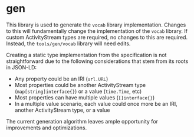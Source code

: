 # gen

This library is used to generate the `vocab` library implementation. Changes to
this will fundamentally change the implementation of the `vocab` library. If
custom ActivityStream types are required, no changes to this are required.
Instead, the `tools/gen/vocab` library will need edits.

Creating a static type implementation from the specification is not
straightforward due to the following considerations that stem from its roots in
JSON-LD:

* Any property could be an IRI (`url.URL`)
* Most properties could be another ActivityStream type
  (`map[string]interface{}`) or a value (`time.Time`, etc)
* Most properties can have multiple values (`[]interface{}`)
* In a multiple value scenario, each value could once more be an IRI, another
  ActivityStream type, or a value

The current generation algorithm leaves ample opportunity for improvements and
optimizations.
